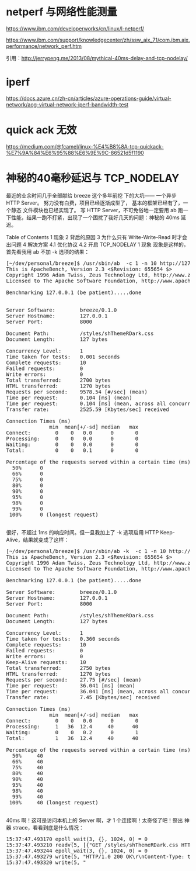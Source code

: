 
# netperf 与网络性能测量
https://www.ibm.com/developerworks/cn/linux/l-netperf/

https://www.ibm.com/support/knowledgecenter/zh/ssw_aix_71/com.ibm.aix.performance/network_perf.htm



引用：http://jerrypeng.me/2013/08/mythical-40ms-delay-and-tcp-nodelay/

# iperf

https://docs.azure.cn/zh-cn/articles/azure-operations-guide/virtual-network/aog-virtual-network-iperf-bandwidth-test

# quick ack 无效
https://medium.com/@fcamel/linux-%E4%B8%8A-tcp-quickack-%E7%9A%84%E6%95%88%E6%9E%9C-86521d5f1190

# 神秘的40毫秒延迟与 TCP_NODELAY

最近的业余时间几乎全部献给 breeze 这个多年前挖 下的大坑—— 一个异步 HTTP Server。
努力没有白费，项目已经逐渐成型了， 基本的框架已经有了，一个静态 文件模块也已经实现了。
写 HTTP Server，不可免俗地一定要用 ab 跑一下性能，结果一跑不打紧，出现了一个困扰了我好几天的问题：神秘的 40ms 延迟。

Table of Contents
1 现象
2 背后的原因
3 为什么只有 Write-Write-Read 时才会出问题
4 解决方案
4.1 优化协议
4.2 开启 TCP_NODELAY
1 现象
现象是这样的，首先看我用 ab 不加 -k 选项的结果：

<pre>
[~/dev/personal/breeze]$ /usr/sbin/ab  -c 1 -n 10 http://127.0.0.1:8000/styles/shThemeRDark.css
This is ApacheBench, Version 2.3 <$Revision: 655654 $>
Copyright 1996 Adam Twiss, Zeus Technology Ltd, http://www.zeustech.net/
Licensed to The Apache Software Foundation, http://www.apache.org/

Benchmarking 127.0.0.1 (be patient).....done


Server Software:        breeze/0.1.0
Server Hostname:        127.0.0.1
Server Port:            8000

Document Path:          /styles/shThemeRDark.css
Document Length:        127 bytes

Concurrency Level:      1
Time taken for tests:   0.001 seconds
Complete requests:      10
Failed requests:        0
Write errors:           0
Total transferred:      2700 bytes
HTML transferred:       1270 bytes
Requests per second:    9578.54 [#/sec] (mean)
Time per request:       0.104 [ms] (mean)
Time per request:       0.104 [ms] (mean, across all concurrent requests)
Transfer rate:          2525.59 [Kbytes/sec] received

Connection Times (ms)
              min  mean[+/-sd] median   max
Connect:        0    0   0.0      0       0
Processing:     0    0   0.0      0       0
Waiting:        0    0   0.0      0       0
Total:          0    0   0.1      0       0

Percentage of the requests served within a certain time (ms)
  50%      0
  66%      0
  75%      0
  80%      0
  90%      0
  95%      0
  98%      0
  99%      0
 100%      0 (longest request)
 </pre>
 
很好，不超过 1ms 的响应时间。但一旦我加上了 -k 选项启用 HTTP Keep-Alive，结果就变成了这样：

 <pre>
[~/dev/personal/breeze]$ /usr/sbin/ab -k  -c 1 -n 10 http://127.0.0.1:8000/styles/shThemeRDark.css
This is ApacheBench, Version 2.3 <$Revision: 655654 $>
Copyright 1996 Adam Twiss, Zeus Technology Ltd, http://www.zeustech.net/
Licensed to The Apache Software Foundation, http://www.apache.org/

Benchmarking 127.0.0.1 (be patient).....done

Server Software:        breeze/0.1.0
Server Hostname:        127.0.0.1
Server Port:            8000

Document Path:          /styles/shThemeRDark.css
Document Length:        127 bytes

Concurrency Level:      1
Time taken for tests:   0.360 seconds
Complete requests:      10
Failed requests:        0
Write errors:           0
Keep-Alive requests:    10
Total transferred:      2750 bytes
HTML transferred:       1270 bytes
Requests per second:    27.75 [#/sec] (mean)
Time per request:       36.041 [ms] (mean)
Time per request:       36.041 [ms] (mean, across all concurrent requests)
Transfer rate:          7.45 [Kbytes/sec] received

Connection Times (ms)
              min  mean[+/-sd] median   max
Connect:        0    0   0.0      0       0
Processing:     1   36  12.4     40      40
Waiting:        0    0   0.2      0       1
Total:          1   36  12.4     40      40

Percentage of the requests served within a certain time (ms)
  50%     40
  66%     40
  75%     40
  80%     40
  90%     40
  95%     40
  98%     40
  99%     40
 100%     40 (longest request)
  </pre>
  
40ms 啊！这可是访问本机上的 Server 啊，才 1 个连接啊！太奇怪了吧！祭出 神器 strace，看看到底是什么情况：

 <pre>
15:37:47.493170 epoll_wait(3, {}, 1024, 0) = 0
15:37:47.493210 readv(5, [{"GET /styles/shThemeRDark.css HTT"..., 10111}, {"GET /styles/shThemeRDark.css HTT"..., 129}], 2) = 129
15:37:47.493244 epoll_wait(3, {}, 1024, 0) = 0
15:37:47.493279 write(5, "HTTP/1.0 200 OK\r\nContent-Type: t"..., 148) = 148
15:37:47.493320 write(5, "<html><head><title>Hello world</"..., 127) = 127
15:37:47.493347 epoll_wait(3, {}, 1024, 0) = 0
15:37:47.493370 readv(5, 0x7fff196a6740, 2) = -1 EAGAIN (Resource temporarily unavailable)
15:37:47.493394 epoll_ctl(3, EPOLL_CTL_MOD, 5, {...}) = 0
15:37:47.493417 epoll_wait(3, {?} 0x7fff196a67a0, 1024, 100) = 1
15:37:47.532898 readv(5, [{"GET /styles/shThemeRDark.css HTT"..., 9982}, {"GET /styles/shThemeRDark.css HTT"..., 258}], 2) = 129
15:37:47.533029 epoll_ctl(3, EPOLL_CTL_MOD, 5, {...}) = 0
15:37:47.533116 write(5, "HTTP/1.0 200 OK\r\nContent-Type: t"..., 148) = 148
15:37:47.533194 write(5, "<html><head><title>Hello world</"..., 127) = 127
 </pre>
发现是读下一个请求之前的那个 epoll_wait 花了 40ms 才返回。这意味着要 么是 client 等了 40ms 才给我发请求，要么是我上面 write 写入的数据过 了 40ms 才到达 client。前者的可能性几乎没有，ab 作为一个压力测试工具， 是不可能这样做的，那么问题只有可能是之前写入的 response 过了 40ms 才到 达 client。

2 背后的原因
为什么延迟不高不低正好 40ms 呢？果断 Google 一下找到了答案。原来这是 TCP 协议中的 Nagle‘s Algorithm 和 TCP Delayed Acknoledgement 共同起作 用所造成的结果。

Nagle’s Algorithm 是为了提高带宽利用率设计的算法，其做法是合并小的TCP 包为一个，避免了过多的小报文的 TCP 头所浪费的带宽。如果开启了这个算法 （默认），则协议栈会累积数据直到以下两个条件之一满足的时候才真正发送出 去：

积累的数据量到达最大的 TCP Segment Size
收到了一个 Ack
TCP Delayed Acknoledgement 也是为了类似的目的被设计出来的，它的作用就 是延迟 Ack 包的发送，使得协议栈有机会合并多个 Ack，提高网络性能。

如果一个 TCP 连接的一端启用了 Nagle‘s Algorithm，而另一端启用了 TCP Delayed Ack，而发送的数据包又比较小，则可能会出现这样的情况：发送端在等 待接收端对上一个packet 的 Ack 才发送当前的 packet，而接收端则正好延迟了 此 Ack 的发送，那么这个正要被发送的 packet 就会同样被延迟。当然 Delayed Ack 是有个超时机制的，而默认的超时正好就是 40ms。

现代的 TCP/IP 协议栈实现，默认几乎都启用了这两个功能，你可能会想，按我 上面的说法，当协议报文很小的时候，岂不每次都会触发这个延迟问题？事实不 是那样的。仅当协议的交互是发送端连续发送两个 packet，然后立刻 read 的 时候才会出现问题。

3 为什么只有 Write-Write-Read 时才会出问题
维基百科上的有一段伪代码来介绍 Nagle’s Algorithm：

if there is new data to send
  if the window size >= MSS and available data is >= MSS
    send complete MSS segment now
  else
    if there is unconfirmed data still in the pipe
      enqueue data in the buffer until an acknowledge is received
    else
      send data immediately
    end if
  end if
end if
可以看到，当待发送的数据比 MSS 小的时候（外层的 else 分支），还要再判断 时候还有未确认的数据。只有当管道里还有未确认数据的时候才会进入缓冲区， 等待 Ack。

所以发送端发送的第一个 write 是不会被缓冲起来，而是立刻发送的（进入内层 的else 分支），这时接收端收到对应的数据，但它还期待更多数据才进行处理， 所以不会往回发送数据，因此也没机会把 Ack 给带回去，根据Delayed Ack 机制， 这个 Ack 会被 Hold 住。这时发送端发送第二个包，而队列里还有未确认的数据 包，所以进入了内层 if 的 then 分支，这个 packet 会被缓冲起来。此时，发 送端在等待接收端的 Ack；接收端则在 Delay 这个 Ack，所以都在等待，直到接 收端 Deplayed Ack 超时（40ms），此 Ack 被发送回去，发送端缓冲的这个 packet 才会被真正送到接收端，从而继续下去。

再看我上面的 strace 记录也能发现端倪，因为设计的一些不足，我没能做到把 短小的 HTTP Body 连同 HTTP Headers 一起发送出去，而是分开成两次调用实 现的，之后进入 epoll_wait 等待下一个 Request 被发送过来（相当于阻塞模 型里直接 read）。正好是 write-write-read 的模式。

那么 write-read-write-read 会不会出问题呢？维基百科上的解释是不会：

“The user-level solution is to avoid write-write-read sequences on sockets. write-read-write-read is fine. write-write-write is fine. But write-write-read is a killer. So, if you can, buffer up your little writes to TCP and send them all at once. Using the standard UNIX I/O package and flushing write before each read usually works.”

我的理解是这样的：因为第一个 write 不会被缓冲，会立刻到达接收端，如果是 write-read-write-read 模式，此时接收端应该已经得到所有需要的数据以进行 下一步处理。接收端此时处理完后发送结果，同时也就可以把上一个packet 的 Ack 可以和数据一起发送回去，不需要 delay，从而不会导致任何问题。

我做了一个简单的试验，注释掉了 HTTP Body 的发送，仅仅发送 Headers， Content-Length 指定为 0。这样就不会有第二个 write，变成了 write-read-write-read 模式。此时再用 ab 测试，果然没有 40ms 的延迟了。

说完了问题，该说解决方案了。

4 解决方案
4.1 优化协议
连续 write 小数据包，然后 read 其实是一个不好的网络编程模式，这样的连 续 write 其实应该在应用层合并成一次 write。

可惜的是，我的程序貌似不太好做这样的优化，需要打破一些设计，等我有时间 了再好好调整，至于现在嘛，就很屌丝地用下一个解决方法了。

4.2 开启 TCP_NODELAY
简单地说，这个选项的作用就是禁用 Nagle’s Algorithm，禁止后当然就不会有 它引起的一系列问题了。在 UNIX C 里使用 setsockopt 可以做到：

static void _set_tcp_nodelay(int fd) {
    int enable = 1;
    setsockopt(fd, IPPROTO_TCP, TCP_NODELAY, (void*)&enable, sizeof(enable));
}
在 Java 里就更简单了，Socket 对象上有一个 setTcpNoDelay 的方法，直接设 置成 true 即可。

据我所知，Nginx 默认是开启了这个选项的，这也给了我一点安慰：既然 Nginx 都这么干了，我就先不忙为了这个问题打破设计了，也默认开启 TCP_NODELAY 吧……
